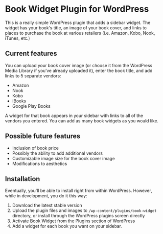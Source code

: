 # Book Widget Plugin for WordPress

This is a really simple WordPress plugin that adds a sidebar widget. The widget has your book's title, an image of your book cover, and links to places to purchase the book at various retailers (i.e. Amazon, Kobo, Nook, iTunes, etc.)

## Current features

You can upload your book cover image (or choose it from the WordPress Media Library if you've already uploaded it), enter the book title, and add links to 5 separate vendors:

* Amazon
* Nook
* Kobo
* iBooks
* Google Play Books

A widget for that book appears in your sidebar with links to all of the vendors you entered. You can add as many book widgets as you would like.

## Possible future features

* Inclusion of book price
* Possibly the ability to add additional vendors
* Customizable image size for the book cover image
* Modifications to aesthetics

## Installation

Eventually, you'll be able to install right from within WordPress. However, while in development, you do it this way:

1. Download the latest stable version
2. Upload the plugin files and images to `/wp-content/plugins/book-widget` directory, or install through the WordPress plugins screen directly
3. Activate Book Widget from the Plugins section of WordPress
4. Add a widget for each book you want on your sidebar.
